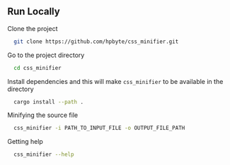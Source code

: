 
## Run Locally

Clone the project

```bash
  git clone https://github.com/hpbyte/css_minifier.git
```

Go to the project directory

```bash
  cd css_minifier
```

Install dependencies and this will make `css_minifier` to be available in the directory

```bash
  cargo install --path .
```

Minifying the source file

```bash
  css_minifier -i PATH_TO_INPUT_FILE -o OUTPUT_FILE_PATH
```

Getting help

```bash
  css_minifier --help
```

